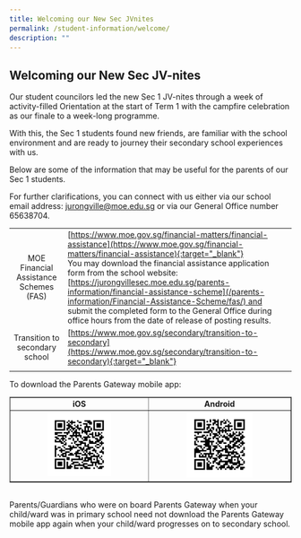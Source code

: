 ```yaml
---
title: Welcoming our New Sec JVnites
permalink: /student-information/welcome/
description: ""
---
```

## Welcoming our New Sec JV-nites

Our student councilors led the new Sec 1 JV-nites through a week of activity-filled Orientation at the start of Term 1 with the campfire celebration as our finale to a week-long programme.

With this, the Sec 1 students found new friends, are familiar with the school environment and are ready to journey their secondary school experiences with us.

Below are some of the information that may be useful for the parents of our Sec 1 students.

For further clarifications, you can connect with us either via our school email address: [jurongville@moe.edu.sg](mailto:jurongville@moe.edu.sg) or via our General Office number 65638704.

|   |   |
|:-:|---|
| MOE Financial Assistance Schemes (FAS)  | [https://www.moe.gov.sg/financial-matters/financial-assistance](https://www.moe.gov.sg/financial-matters/financial-assistance){:target="_blank"}  <br>You may download the financial assistance application form from the school website:<br>[https://jurongvillesec.moe.edu.sg/parents-information/financial-assistance-scheme](/parents-information/Financial-Assistance-Scheme/fas/) and submit the completed form to the General Office during office hours from the date of release of posting results.  |
| Transition to secondary school  | [https://www.moe.gov.sg/secondary/transition-to-secondary](https://www.moe.gov.sg/secondary/transition-to-secondary){:target="_blank"}  |
|   |   |

To download the Parents Gateway mobile app:
<table width="80%" border="1">
<tbody>
  <tr>
    <td><center><b>iOS</b></center></td>
    <td><center><b>Android</b></center></td>
  </tr>
  <tr>
    <td align="center"><img src="/images/ios.png" style="width:49%"></td>
    <td align="center"><img src="/images/android.png" style="width:49%"></td>
  </tr>
  </tbody>
</table>
<br>
Parents/Guardians who were on board Parents Gateway when your child/ward was in primary school need not download the Parents Gateway mobile app again when your child/ward progresses on to secondary school.
